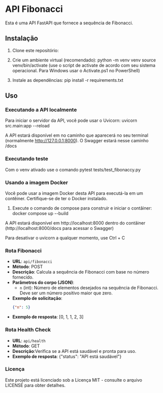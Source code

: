 # API Fibonacci

Esta é uma API FastAPI que fornece a sequência de Fibonacci.

## Instalação

1. Clone este repositório:

2. Crie um ambiente virtual (recomendado):
python -m venv venv
source venv/bin/activate (use o script de activate de acordo com seu sistema operacional. Para Windows usar o Activate.ps1 no PowerShell)


3. Instale as dependências:
pip install -r requirements.txt


## Uso

### Executando a API localmente

Para iniciar o servidor da API, você pode usar o Uvicorn:
uvicorn src.main:app --reload



A API estará disponível em no caminho que aparecerá no seu terminal (normalmente http://127.0.0.1:8000).
O Swagger estará nesse caminho /docs

### Executando teste
Com o venv ativado use o comando
pytest tests/test_fibonaccy.py

### Usando a imagem Docker
Você pode usar a imagem Docker desta API para executá-la em um contêiner. Certifique-se de ter o Docker instalado.
1) Execute o comando de compose para construir e iniciar o contâiner:
docker compose up --build

A API estará disponível em http://localhost:8000 dentro do contâiner (http://localhost:8000/docs para acessar o Swagger)

Para desativar o uvicorn a qualquer momento, use Ctrl + C
### Rota Fibonacci

- **URL**: `api/fibonacci`
- **Método**: POST
- **Descrição**: Calcula a sequência de Fibonacci com base no número fornecido.
- **Parâmetros do corpo (JSON)**:
  - `n` (int): Número de elementos desejados na sequência de Fibonacci. Deve ser um número positivo maior que zero.
- **Exemplo de solicitação**:
  ```json
  {"n": 5}
- **Exemplo de resposta**:
[0, 1, 1, 2, 3]



### Rota Health Check
- **URL**: `api/health`
- **Método**: GET
- **Descrição**:Verifica se a API está saudável e pronta para uso.
- **Exemplo de resposta**:
{"status": "API está saudável"}


### Licença
Este projeto está licenciado sob a Licença MIT - consulte o arquivo LICENSE para obter detalhes.